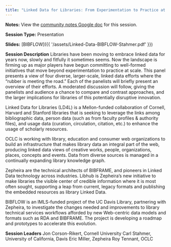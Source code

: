 ```yaml
---
title: "Linked Data for Libraries: From Experimentation to Practice at Scale"
---
```


**Notes:** View the [community notes Google doc](https://docs.google.com/document/d/1jWM8GY6IMvjdQS3OJ3Xzw-hk0qkKYo-GoE9ubCzhi-0/ "Linked Data for Libraries - community notes") for this session.

**Session Type:** Presentation

**Slides:**
[BIBFLOW]({{ '/assets/Linked-Data-BIBFLOW-Stahmer.pdf' }})

**Session Description**
Libraries have been moving to embrace linked data for years now, slowly and fitfully it sometimes seems. Now the landscape is firming up as major players have begun committing to well-formed initiatives that move beyond experimentation to practice at scale. This panel presents a view of four diverse, larger-scale, linked data efforts where the “rubber is meeting the road.” Each of the panelists will briefly present an overview of their efforts. A moderated discussion will follow, giving the panelists and audience a chance to compare and contrast approaches, and the larger implications for libraries of this potentially disruptive innovation.

Linked Data for Libraries (LD4L) is a Mellon-funded collaboration of Cornell, Harvard and Stanford libraries that is seeking to leverage the links among bibliographic data, person data (such as from faculty profiles & authority files), and usage data (curation, circulation, citation, etc.) to enhance the usage of scholarly resources.

OCLC is working with library, education and consumer web organizations to build an infrastructure that makes library data an integral part of the web, producing linked data views of creative works, people, organizations, places, concepts and events. Data from diverse sources is managed in a continually expanding library knowledge graph.

Zepheira are the technical architects of BIBFRAME, and pioneers in Linked Data technology across industries. Libhub is Zepheira’s new initiative to make libraries the visible center of credible information where it is most often sought, supporting a leap from current, legacy formats and publishing the embedded resources as library Linked Data.

BIBFLOW is an IMLS-funded project of the UC Davis Library, partnering with Zepheira, to investigate the changes needed and improvements to library technical services workflows afforded by new Web-centric data models and formats such as RDA and BIBFRAME. The project is developing a roadmap and prototypes to accelerate this evolution.

**Session Leaders**
Jon Corson-Rikert, Cornell University
Carl Stahmer, University of California, Davis
Eric Miller, Zepheira
Roy Tennant, OCLC